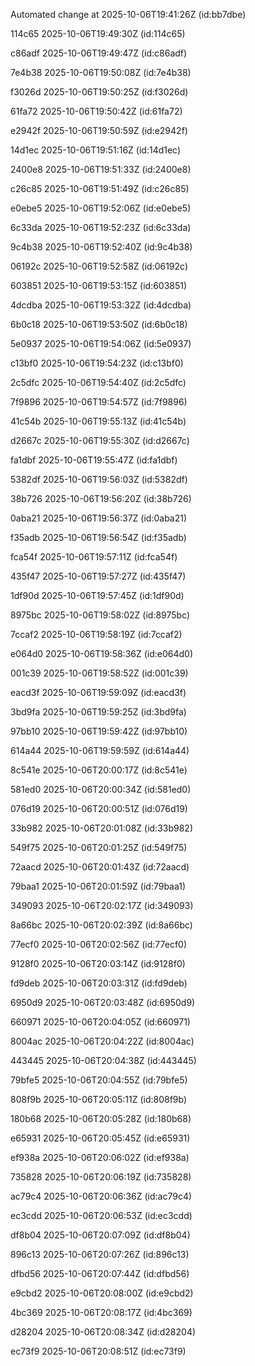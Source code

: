 
Automated change at 2025-10-06T19:41:26Z (id:bb7dbe)

114c65 2025-10-06T19:49:30Z (id:114c65)

c86adf 2025-10-06T19:49:47Z (id:c86adf)

7e4b38 2025-10-06T19:50:08Z (id:7e4b38)

f3026d 2025-10-06T19:50:25Z (id:f3026d)

61fa72 2025-10-06T19:50:42Z (id:61fa72)

e2942f 2025-10-06T19:50:59Z (id:e2942f)

14d1ec 2025-10-06T19:51:16Z (id:14d1ec)

2400e8 2025-10-06T19:51:33Z (id:2400e8)

c26c85 2025-10-06T19:51:49Z (id:c26c85)

e0ebe5 2025-10-06T19:52:06Z (id:e0ebe5)

6c33da 2025-10-06T19:52:23Z (id:6c33da)

9c4b38 2025-10-06T19:52:40Z (id:9c4b38)

06192c 2025-10-06T19:52:58Z (id:06192c)

603851 2025-10-06T19:53:15Z (id:603851)

4dcdba 2025-10-06T19:53:32Z (id:4dcdba)

6b0c18 2025-10-06T19:53:50Z (id:6b0c18)

5e0937 2025-10-06T19:54:06Z (id:5e0937)

c13bf0 2025-10-06T19:54:23Z (id:c13bf0)

2c5dfc 2025-10-06T19:54:40Z (id:2c5dfc)

7f9896 2025-10-06T19:54:57Z (id:7f9896)

41c54b 2025-10-06T19:55:13Z (id:41c54b)

d2667c 2025-10-06T19:55:30Z (id:d2667c)

fa1dbf 2025-10-06T19:55:47Z (id:fa1dbf)

5382df 2025-10-06T19:56:03Z (id:5382df)

38b726 2025-10-06T19:56:20Z (id:38b726)

0aba21 2025-10-06T19:56:37Z (id:0aba21)

f35adb 2025-10-06T19:56:54Z (id:f35adb)

fca54f 2025-10-06T19:57:11Z (id:fca54f)

435f47 2025-10-06T19:57:27Z (id:435f47)

1df90d 2025-10-06T19:57:45Z (id:1df90d)

8975bc 2025-10-06T19:58:02Z (id:8975bc)

7ccaf2 2025-10-06T19:58:19Z (id:7ccaf2)

e064d0 2025-10-06T19:58:36Z (id:e064d0)

001c39 2025-10-06T19:58:52Z (id:001c39)

eacd3f 2025-10-06T19:59:09Z (id:eacd3f)

3bd9fa 2025-10-06T19:59:25Z (id:3bd9fa)

97bb10 2025-10-06T19:59:42Z (id:97bb10)

614a44 2025-10-06T19:59:59Z (id:614a44)

8c541e 2025-10-06T20:00:17Z (id:8c541e)

581ed0 2025-10-06T20:00:34Z (id:581ed0)

076d19 2025-10-06T20:00:51Z (id:076d19)

33b982 2025-10-06T20:01:08Z (id:33b982)

549f75 2025-10-06T20:01:25Z (id:549f75)

72aacd 2025-10-06T20:01:43Z (id:72aacd)

79baa1 2025-10-06T20:01:59Z (id:79baa1)

349093 2025-10-06T20:02:17Z (id:349093)

8a66bc 2025-10-06T20:02:39Z (id:8a66bc)

77ecf0 2025-10-06T20:02:56Z (id:77ecf0)

9128f0 2025-10-06T20:03:14Z (id:9128f0)

fd9deb 2025-10-06T20:03:31Z (id:fd9deb)

6950d9 2025-10-06T20:03:48Z (id:6950d9)

660971 2025-10-06T20:04:05Z (id:660971)

8004ac 2025-10-06T20:04:22Z (id:8004ac)

443445 2025-10-06T20:04:38Z (id:443445)

79bfe5 2025-10-06T20:04:55Z (id:79bfe5)

808f9b 2025-10-06T20:05:11Z (id:808f9b)

180b68 2025-10-06T20:05:28Z (id:180b68)

e65931 2025-10-06T20:05:45Z (id:e65931)

ef938a 2025-10-06T20:06:02Z (id:ef938a)

735828 2025-10-06T20:06:19Z (id:735828)

ac79c4 2025-10-06T20:06:36Z (id:ac79c4)

ec3cdd 2025-10-06T20:06:53Z (id:ec3cdd)

df8b04 2025-10-06T20:07:09Z (id:df8b04)

896c13 2025-10-06T20:07:26Z (id:896c13)

dfbd56 2025-10-06T20:07:44Z (id:dfbd56)

e9cbd2 2025-10-06T20:08:00Z (id:e9cbd2)

4bc369 2025-10-06T20:08:17Z (id:4bc369)

d28204 2025-10-06T20:08:34Z (id:d28204)

ec73f9 2025-10-06T20:08:51Z (id:ec73f9)
